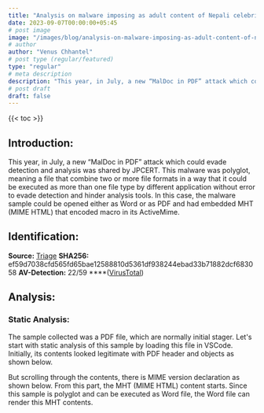 ```yaml
---
title: "Analysis on malware imposing as adult content of Nepali celebrity"
date: 2023-09-07T00:00:00+05:45
# post image
image: "/images/blog/analysis-on-malware-imposing-as-adult-content-of-nepali-celebrity/cover.png"
# author
author: "Venus Chhantel"
# post type (regular/featured)
type: "regular"
# meta description
description: "This year, in July, a new “MalDoc in PDF” attack which could evade detection and analysis was shared by JPCERT. This malware was polyglot, meaning a file that combine two or more file formats in a way that it could be executed as more than one file type by different application without error to evade detection and hinder analysis tools. In this case, the malware sample could be opened either as Word or as PDF and had embedded MHT (MIME HTML) that encoded macro in its ActiveMime."
# post draft
draft: false
---
```


{{< toc >}}

## Introduction:
This year, in July, a new “MalDoc in PDF” attack which could evade detection and analysis was shared by JPCERT. This malware was polyglot, meaning a file that combine two or more file formats in a way that it could be executed as more than one file type by different application without error to evade detection and hinder analysis tools. In this case, the malware sample could be opened either as Word or as PDF and had embedded MHT (MIME HTML) that encoded macro in its ActiveMime.

## Identification:
**Source:** [Triage](https://tria.ge/230829-clz17ahd83)
**SHA256:** ef59d7038cfd565fd65bae12588810d5361df938244ebad33b71882dcf683058
**AV-Detection:** 22/59 ****([VirusTotal](https://www.virustotal.com/gui/file/ef59d7038cfd565fd65bae12588810d5361df938244ebad33b71882dcf683058))


## Analysis:
### Static Analysis:
The sample collected was a PDF file, which are normally initial stager. Let's start with static analysis of this sample by loading this file in VSCode. Initially, its contents looked legitimate with PDF header and objects as shown below.


But scrolling through the contents, there is MIME version declaration as shown below. From this part, the MHT (MIME HTML) content starts. Since this sample is polyglot and can be executed as Word file, the Word file can render this MHT contents.


